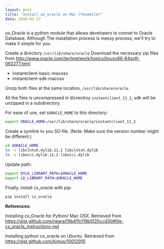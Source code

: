```yaml
---
layout: post
title: "Install ox_oracle on Mac (Yosemite)"
date: 2016-01-27
---
```



ox_Oracle is a python module that allows developers to connet to Oracle Database. Although The installation process is messy process, we'll try to make it simple for you.




Create a directory ```/usr/lib/share/oracle```
Download the necessary zip files from http://www.oracle.com/technetwork/topics/linuxx86-64soft-092277.html

- instantclient-basic-macosx
- instantclient-sdk-macosx


Unzip both files at the same location, ```/usr/lib/share/oracle ```

All the files is uncompressed in dicrectroy ```instantclient_11_2```, sdk will be unzipped in a subdirectory.

For ease of use, set ```$ORACLE_HOME``` to this directory:
```sh
export ORACLE_HOME=/usr/lib/share/oracle/instantclient_11_2
```

Create a symlink to you SO file. 
(Note: Make sure the version number might be different.)
```sh
cd $ORACLE_HOME
ln -s libclntsh.dylib.11.2 libclntsh.dylib
ln -s libocci.dylib.11.2 libocci.dylib
```

Update path:
```sh
export DYLD_LIBRARY_PATH=$ORACLE_HOME
export LD_LIBRARY_PATH=$ORACLE_HOME
```

Finally, install cx_oracle with pip:

```sh
pip install cx_oracle
```


**References:**

Installing cx_Oracle for Python/ Mac OSX. Retrieved from https://gist.github.com/neara/f9b41fcf19b5f25ccd30#file-cx_oracle_instructions-md

Installing python cx_oracle on Ubuntu. Retrieved from https://gist.github.com/kimus/10012910

